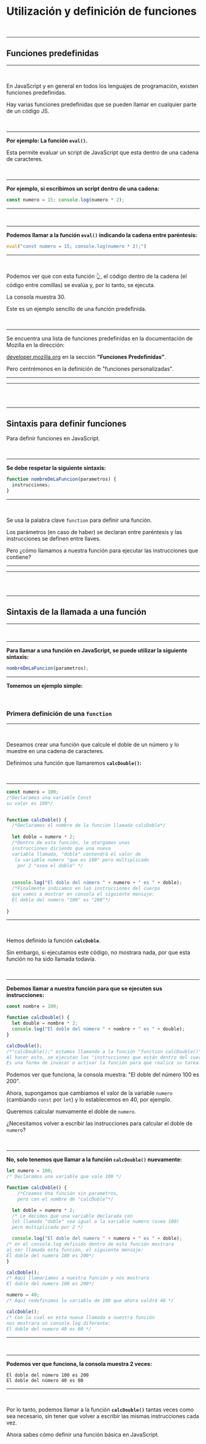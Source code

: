 # **Utilización y definición de funciones**

<br>

---

## **Funciones predefinidas**

---

<br>

En JavaScript y en general en todos los lenguajes de programación, existen funciones predefinidas.

Hay varias funciones predefinidas que se pueden llamar en cualquier parte de un código JS.

<br>

---

**Por ejemplo: La función `eval()`.** 

Esta permite evaluar un script de JavaScript que esta dentro de una cadena de caracteres.

<br>

---

**Por ejemplo, si escribimos un script dentro de una cadena:**

```js
const numero = 15; console.log(numero * 2);
```
---

<br>

---

**Podemos llamar a la función `eval()` indicando la cadena entre paréntesis:**

```js
eval("const numero = 15; console.log(numero * 2);")
```

---

<br>

Podemos ver que con esta función 👆, el código dentro de la cadena (el código entre comillas) se evalúa y, por lo tanto, se ejecuta.

La consola muestra 30.

Este es un ejemplo sencillo de una función predefinida.

<br>

---

Se encuentra una lista de funciones predefinidas en la documentación de Mozilla en la dirección: 

[developer.mozilla.org](https://developer.mozilla.org/fr/docs/Web/JavaScript/Guide/Functions) en la sección **"Funciones Predefinidas"**. 

Pero centrémonos en la definición de "funciones personalizadas".

---
---

<br>
<br>

---

## **Sintaxis para definir funciones**

Para definir funciones en JavaScript.

<br>

---

**Se debe respetar la siguiente sintaxis:**

```js
function nombreDeLaFuncion(parametros) {
  instrucciones;
}
```

---

<br>

Se usa la palabra clave `function` para definir una función.

Los parámetros (en caso de haber) se declaran entre paréntesis y las instrucciones se definen entre llaves.

 Pero ¿cómo llamamos a nuestra función para ejecutar las instrucciones que contiene?

---
---

<br>
<br>

--- 

## **Sintaxis de la llamada a una función**

---

<br>

---

**Para llamar a una función en JavaScript, se puede utilizar la siguiente sintaxis:**

```javascript
nombreDeLaFuncion(parametros);
```

---

**Tomemos un ejemplo simple:**

<br>

### **Primera definición de una `function`**

---

<br>

Deseamos crear una función que calcule el doble de un número y lo muestre en una cadena de caracteres.

Definimos una función que llamaremos **`calcDouble()`:**

<br>

---

```js
const numero = 100;
/*Declaramos una variable Const 
su valor es 100*/


function calcDoble() {
  /*Declaramos el nombre de la función llamada calcDoble*/
  
  let doble = numero * 2;
  /*Dentro de esta función, le otorgamos unas
  instrucciones diciendo que una nueva 
  variable llamada, "doble" contendrá el valor de
   la variable numero "que es 100" pero multiplicado
    por 2 "osea el doble" */
  
  
  console.log("El doble del número " + numero + " es " + doble);
  /*Finalmente indicamos en las instrucciones del cuerpo
  que vamos a mostrar en consola el siguiente mensaje:
  El doble del numero "100" es "200"*/
  
}
```
---

<br>

Hemos definido la función **`calcDoble`**.

Sin embargo, si ejecutamos este código, no mostrara nada, por que esta función no ha sido llamada todavía.

<br>

---

**Debemos llamar a nuestra función para que se ejecuten sus instrucciones:**

```javascript
const nombre = 100;

function calcDouble() {
  let double = nombre * 2;
  console.log("El doble del número " + nombre + " es " + double);
}

calcDouble();
/*"calcDouble();" estamos llamando a la función "function calcDouble()".
Al hacer esto, se ejecutan las "instrucciones que están dentro del cuerpo de la función".
Es una forma de invocar o activar la función para que realice su tarea.*/
```

Podemos ver que funciona, la consola muestra: "El doble del número 100 es 200".

Ahora, supongamos que cambiamos el valor de la variable `numero` (cambiando `const` por `let`) y lo establecemos en 40, por ejemplo.

Queremos calcular nuevamente el doble de `numero`.

¿Necesitamos volver a escribir las instrucciones para calcular el doble de `numero`?

<br>

---

**No, solo tenemos que llamar a la función `calcDouble()` nuevamente:**

```js
let numero = 100;
/* Declaramos una variable que vale 100 */

function calcDoble() {
    /*Creamos Una función sin parametros,
    pero con el nombre de "calcDoble"*/

  let doble = numero * 2;
  /* Le decimos que una variable declarada con
  let llamada "doble" sea igual a la variable numero (osea 100)
  pero multiplicada por 2 */

  console.log("El doble del numero " + numero + " es " + doble);
/* en el console.log definido dentro de esta función mostrara 
al ser llamada esta función, el siguiente mensaje:
El doble del numero 100 es 200*/
}

calcDoble();
/* Aquí llamaríamos a nuestra función y nos mostrara 
El doble del numero 100 es 200*/

numero = 40;
/* Aquí redefinimos la variable de 100 que ahora valdrá 40 */

calcDoble();
/* Con lo cual en esta nueva llamada a nuestra función
nos mostrara un console.log diferente:
El doble del numero 40 es 80 */
```

---

<br>

---

**Podemos ver que funciona, la consola muestra 2 veces:**

```
El doble del número 100 es 200
El doble del número 40 es 80
```
---

<br>

Por lo tanto, podemos llamar a la función **`calcDouble()`** tantas veces como sea necesario, sin tener que volver a escribir las mismas instrucciones cada vez.

Ahora sabes cómo definir una función básica en JavaScript.